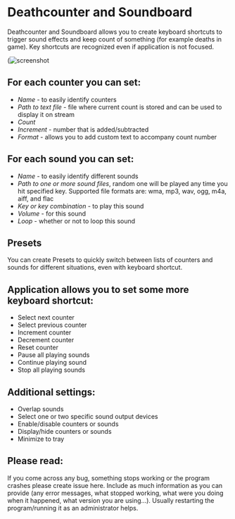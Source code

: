 # Deathcounter and Soundboard

Deathcounter and Soundboard allows you to create keyboard shortcuts to trigger sound effects and keep count of something (for example deaths in game). Key shortcuts are recognized even if application is not focused.

(![screenshot](https://user-images.githubusercontent.com/78463847/222043425-9c40b407-8654-4a35-a59b-49e45adf17bb.png)


## For each counter you can set:
- *Name* - to easily identify counters
- *Path to text file* - file where current count is stored and can be used to display it on stream
- *Count*
- *Increment* - number that is added/subtracted
- *Format* - allows you to add custom text to accompany count number

## For each sound you can set:
-	*Name* - to easily identify different sounds
-	*Path to one or more sound files*, random one will be played any time you hit specified key. Supported file formats are: wma, mp3, wav, ogg, m4a, aiff, and flac
-	*Key or key combination* - to play this sound
-	*Volume* - for this sound
-	*Loop* - whether or not to loop this sound

## Presets
You can create Presets to quickly switch between lists of counters and sounds for different situations, even with keyboard shortcut.

## Application allows you to set some more keyboard shortcut:
-	Select next counter
-	Select previous counter
-	Increment counter
-	Decrement counter
-	Reset counter
-	Pause all playing sounds
-	Continue playing sound
-	Stop all playing sounds

## Additional settings:
-	Overlap sounds
-	Select one or two specific sound output devices
-	Enable/disable counters or sounds
-	Display/hide counters or sounds
-	Minimize to tray

## Please read:
If you come across any bug, something stops working or the program crashes please create issue here. Include as much information as you can provide (any error messages, what stopped working, what were you doing when it happened, what version you are using...).
Usually restarting the program/running it as an administrator helps.
